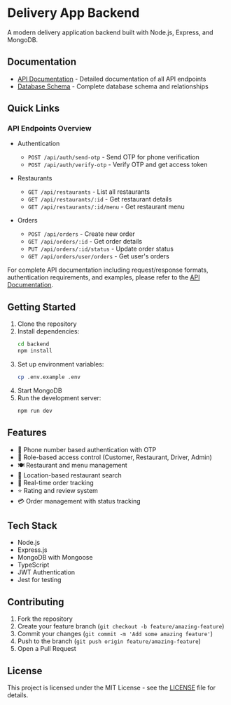 # Delivery App Backend

A modern delivery application backend built with Node.js, Express, and MongoDB.

## Documentation

- [API Documentation](backend/API_DOCUMENTATION.md) - Detailed documentation of all API endpoints
- [Database Schema](backend/DATABASE_SCHEMA.md) - Complete database schema and relationships

## Quick Links

### API Endpoints Overview

- Authentication
  - `POST /api/auth/send-otp` - Send OTP for phone verification
  - `POST /api/auth/verify-otp` - Verify OTP and get access token

- Restaurants
  - `GET /api/restaurants` - List all restaurants
  - `GET /api/restaurants/:id` - Get restaurant details
  - `GET /api/restaurants/:id/menu` - Get restaurant menu

- Orders
  - `POST /api/orders` - Create new order
  - `GET /api/orders/:id` - Get order details
  - `PUT /api/orders/:id/status` - Update order status
  - `GET /api/orders/user/orders` - Get user's orders

For complete API documentation including request/response formats, authentication requirements, and examples, please refer to the [API Documentation](backend/API_DOCUMENTATION.md).

## Getting Started

1. Clone the repository
2. Install dependencies:
   ```bash
   cd backend
   npm install
   ```
3. Set up environment variables:
   ```bash
   cp .env.example .env
   ```
4. Start MongoDB
5. Run the development server:
   ```bash
   npm run dev
   ```

## Features

- 📱 Phone number based authentication with OTP
- 🔐 Role-based access control (Customer, Restaurant, Driver, Admin)
- 🍽️ Restaurant and menu management
- 📍 Location-based restaurant search
- 🛵 Real-time order tracking
- ⭐ Rating and review system
- 💳 Order management with status tracking

## Tech Stack

- Node.js
- Express.js
- MongoDB with Mongoose
- TypeScript
- JWT Authentication
- Jest for testing

## Contributing

1. Fork the repository
2. Create your feature branch (`git checkout -b feature/amazing-feature`)
3. Commit your changes (`git commit -m 'Add some amazing feature'`)
4. Push to the branch (`git push origin feature/amazing-feature`)
5. Open a Pull Request

## License

This project is licensed under the MIT License - see the [LICENSE](LICENSE) file for details.


